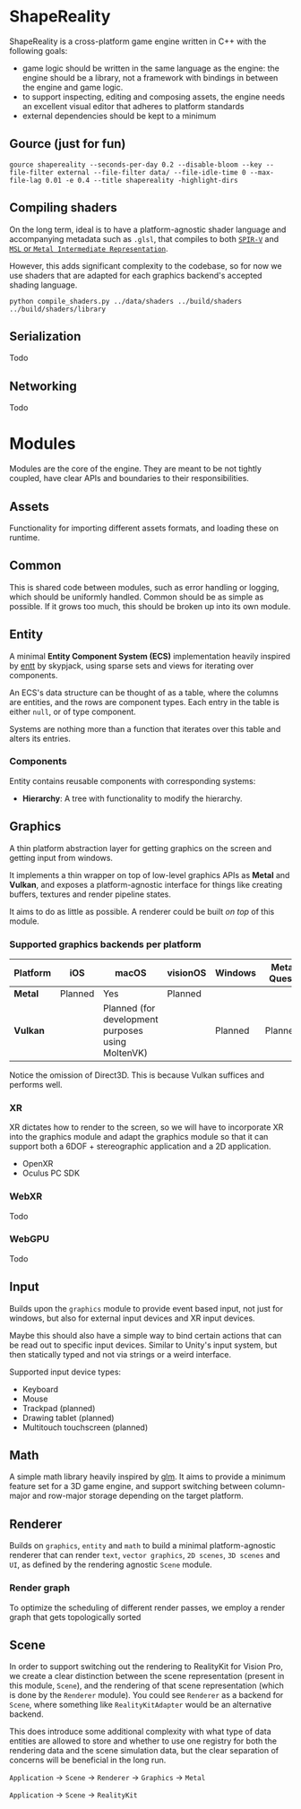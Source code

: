 # ShapeReality

ShapeReality is a cross-platform game engine written in C++ with the following goals:

- game logic should be written in the same language as the engine: the engine should be a library, not a framework with 
  bindings in between the engine and game logic. 
- to support inspecting, editing and composing assets, the engine needs an excellent visual editor that adheres to 
  platform standards
- external dependencies should be kept to a minimum

## Gource (just for fun)

```
gource shapereality --seconds-per-day 0.2 --disable-bloom --key --file-filter external --file-filter data/ --file-idle-time 0 --max-file-lag 0.01 -e 0.4 --title shapereality -highlight-dirs
```

## Compiling shaders

On the long term, ideal is to have a platform-agnostic shader language and accompanying metadata such as `.glsl`, that 
compiles to both [`SPIR-V`](https://www.khronos.org/spir/) and [`MSL` or `Metal Intermediate Representation`](https://developer.apple.com/documentation/metal/shader_libraries/building_a_shader_library_by_precompiling_source_files?language=objc). 

However, this adds significant complexity to the codebase, so for now we use shaders that are adapted for each graphics 
backend's accepted shading language.

```
python compile_shaders.py ../data/shaders ../build/shaders ../build/shaders/library
```

## Serialization

Todo

## Networking

Todo

# Modules

Modules are the core of the engine. They are meant to be not tightly coupled, have clear APIs
and boundaries to their responsibilities.

## Assets

Functionality for importing different assets formats, and loading these on runtime.

## Common

This is shared code between modules, such as error handling or logging, which should be
uniformly handled. Common should be as simple as possible. If it grows too much, this should be broken up
into its own module.

## Entity

A minimal **Entity Component System (ECS)** implementation heavily inspired by [entt](https://github.com/skypjack/entt) by
skypjack, using sparse sets and views for iterating over components.

An ECS's data structure can be thought of as a table, where the columns are entities, and the rows are
component types. Each entry in the table is either `null`, or of type component.

Systems are nothing more than a function that iterates over this table and alters its entries.

### Components

Entity contains reusable components with corresponding systems:

- **Hierarchy**: A tree with functionality to modify the hierarchy.

## Graphics

A thin platform abstraction layer for getting graphics on the screen and getting input from windows.

It implements a thin wrapper on top of low-level graphics APIs as **Metal** and **Vulkan**, and exposes
a platform-agnostic interface for things like creating buffers, textures and render pipeline states.

It aims to do as little as possible. A renderer could be built *on top* of this module.

### Supported graphics backends per platform

| Platform   | iOS     | macOS                                             | visionOS | Windows | Meta Quest | Android |
|------------|---------|---------------------------------------------------|----------|---------|------------|---------|
| **Metal**  | Planned | Yes                                               | Planned  |         |            |         |
| **Vulkan** |         | Planned (for development purposes using MoltenVK) |          | Planned | Planned    | Planned |

Notice the omission of Direct3D. This is because Vulkan suffices and performs well.

### XR

XR dictates how to render to the screen, so we will have to incorporate XR into the graphics module and adapt the 
graphics module so that it can support both a 6DOF + stereographic application and a 2D application.  

- OpenXR
- Oculus PC SDK

### WebXR

Todo

### WebGPU

Todo

## Input

Builds upon the `graphics` module to provide event based input, not just for windows, but also for external
input devices and XR input devices.

Maybe this should also have a simple way to bind certain actions that can be read out to specific input devices.
Similar to Unity's input system, but then statically typed and not via strings or a weird interface.

Supported input device types:

- Keyboard
- Mouse
- Trackpad (planned)
- Drawing tablet (planned)
- Multitouch touchscreen (planned)

## Math

A simple math library heavily inspired by [glm](https://github.com/g-truc/glm). It aims to provide a minimum
feature set for a 3D game engine, and support switching between column-major and row-major storage depending
on the target platform.

## Renderer

Builds on `graphics`, `entity` and `math` to build a minimal platform-agnostic renderer that can render `text`, 
`vector graphics`, `2D scenes`, `3D scenes` and `UI`, as defined by the rendering agnostic `Scene` module. 

### Render graph

To optimize the scheduling of different render passes, we employ a render graph that gets topologically sorted

## Scene

In order to support switching out the rendering to RealityKit for Vision Pro, we create a clear distinction between the
scene representation (present in this module, `Scene`), and the rendering of that scene representation (which is done
by the `Renderer` module). You could see `Renderer` as a backend for `Scene`, where something like `RealityKitAdapter`
would be an alternative backend.

This does introduce some additional complexity with what type of data entities are allowed to store and whether to use
one registry for both the rendering data and the scene simulation data, but the clear separation of concerns will be
beneficial in the long run. 

`Application` -> `Scene` -> `Renderer` -> `Graphics` -> `Metal`

`Application` -> `Scene` -> `RealityKit`